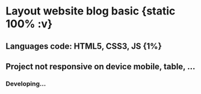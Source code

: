 # Layout website blog basic {static 100% :v}
## Languages code: HTML5, CSS3, JS {1%}
## Project not responsive on device mobile, table, ...
### Developing...